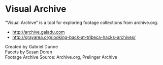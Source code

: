# Visual Archive

"Visual Archive" is a tool for exploring footage collections from archive.org.

* http://archive.galadu.com
* http://grayarea.org/looking-back-at-tribeca-hacks-archives/

Created by Gabriel Dunne  
Facets by Susan Doran  
Footage Archive Source: Archive.org, Prelinger Archive  



